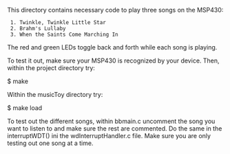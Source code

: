 This directory contains necessary code to play three songs on the MSP430:

     1. Twinkle, Twinkle Little Star
     2. Brahm's Lullaby
     3. When the Saints Come Marching In

The red and green LEDs toggle back and forth while each song is playing.

To test it out, make sure your MSP430 is recognized by your device. Then, within the project directory try:

$ make

Within the musicToy directory try:

$ make load

To test out the different songs, within bbmain.c uncomment the song you want to listen to and make sure the rest are commented. Do the same in the interruptWDT() ini the wdInterruptHandler.c file. Make sure you are only testing out one song at a time.